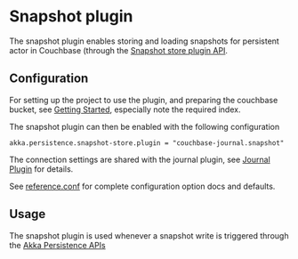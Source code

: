 # Snapshot plugin

The snapshot plugin enables storing and loading snapshots for persistent actor in Couchbase (through the 
[Snapshot store plugin API](https://doc.akka.io/docs/akka/current/persistence-journals.html#snapshot-store-plugin-api).


## Configuration 
For setting up the project to use the plugin, and preparing the couchbase bucket, see [Getting Started](getting-started.md),
especially note the required index.

The snapshot plugin can then be enabled with the following configuration

```hocon
akka.persistence.snapshot-store.plugin = "couchbase-journal.snapshot"
```

The connection settings are shared with the journal plugin, see [Journal Plugin](journal.md) for details.

See [reference.conf](https://github.com/akka/akka-persistence-couchbase/blob/master/core/src/main/resources/reference.conf) 
for complete configuration option docs and defaults.

## Usage

The snapshot plugin is used whenever a snapshot write is triggered through the 
[Akka Persistence APIs](https://doc.akka.io/docs/akka/current/persistence.html#snapshots)
 

